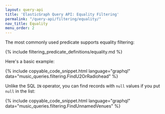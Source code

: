 ```yaml
---
layout: query-api
title: 'ElasticGraph Query API: Equality Filtering'
permalink: "/query-api/filtering/equality/"
nav_title: Equality
menu_order: 2
---
```

The most commonly used predicate supports equality filtering:

{% include filtering_predicate_definitions/equality.md %}

Here's a basic example:

{% include copyable_code_snippet.html language="graphql" data="music_queries.filtering.FindU2OrRadiohead" %}

Unlike the SQL `IN` operator, you can find records with `null` values if you put `null` in the list:

{% include copyable_code_snippet.html language="graphql" data="music_queries.filtering.FindUnnamedVenues" %}
